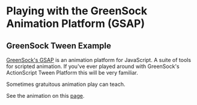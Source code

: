 # Playing with the GreenSock Animation Platform (GSAP)

## GreenSock Tween Example
[GreenSock's GSAP][1] is an animation platform for JavaScript. A suite of tools for scripted animation. If you've ever played around with GreenSock's ActionScript Tween Platform this will be very familiar. 

Sometimes gratuitous animation play can teach.

See the animation on this [page][2].

[1]: http://www.greensock.com/gsap-js/ "GreenSock Animation Platform"
[2]: http://www.workalicious.com/dev/gs-tween-timeline-square/ "GreenSock Square Animation"